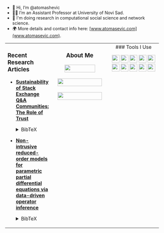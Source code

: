 - 👋 Hi, I’m @atomashevic
- :man_teacher: I’m an Assistant Professor at University of Novi Sad.
- 🔬 I'm doing research in computational social science and network science.
- :earth_africa: More details and contact info here: [www.atomasevic.com](www.atomasevic.com).

<table cellspacing="0" cellpadding="0"><tr><td valign="top">

### Recent Research Articles

- [**Sustainability of Stack Exchange Q&A Communities: The Role of Trust**](https://arxiv.org/abs/2205.07745)<details><summary>BibTeX</summary><pre>
@misc{vranic2022SustainabilityStackExchange2022,
  title = {Sustainability of {{Stack Exchange Q}}\&{{A}} Communities: The Role of Trust},
  author = {Vrani{\'c}, Ana and Toma{\v s}evi{\'c}, Aleksandar and Alori{\'c}, Aleksandra and Dankulov, Marija Mitrovi{\'c}},
  year = {2022},
  number = {arXiv:2205.07745},
  primaryclass = {physics},
  publisher = {{arXiv}},
  doi = {10.48550/arXiv.2205.07745},
  keywords = {Computer Science - Social and Information Networks,Physics - Physics and Society}
}</pre></details>

- [**Non-intrusive reduced-order models for parametric partial differential equations via data-driven operator inference**](https://arxiv.org/abs/2110.07653)<details><summary>BibTeX</summary><pre>
@article{MKW2021pOpInf,
author = {Shane A. McQuarrie and Parisa Khodabakhshi and Karen E. Willcox},
title = {Non-intrusive reduced-order models for parametric partial differential equations via data-driven operator inference},
journal = {arXiv preprint arXiv:2110.07753},
year = {2021},
}</pre><details>

</td><td align="center" valign="top" width="180">

### About Me

<p align="center">
    <a href="https://www.atomasevic.com/cv-at.pdf"><img src="https://img.shields.io/badge/CV-005A2B.svg?style=flat-square&logo=read-the-docs&logoColor=white" height="25" width="100"/></a>
    <br></br>
    <a href="https://scholar.google.com/citations?user=nPTApsYAAAAJ"><img src="https://img.shields.io/badge/Google%20Scholar-4285F4.svg?style=flat-square&logo=google-scholar&logoColor=white" height="25" width="145"/></a>
    <br></br>
    <a href="mailto:atomashevic@ff.uns.ac.rs"><img src="https://img.shields.io/badge/Contact%20(Email)-D14836.svg?style=flat-square&logo=gmail&logoColor=white" height="25" width="145"/></a>
</p>

</td><td align="center" valign="top" width="190">
### Tools I Use

<p align="center">
    <a href="https://www.python.org/"><img src="https://img.shields.io/badge/-3776AB.svg?style=flat-square&logo=python&logoColor=white&logoWidth=0" height="25"/></a>
    <a href="https://www.python.org/"><img src="https://img.shields.io/badge/-3776AB.svg?style=flat-square&logo=R&logoColor=white&logoWidth=0" height="25"/></a>
    <a href="https://en.wikipedia.org/wiki/Unix_shell"><img src="https://img.shields.io/badge/-4EAA25.svg?style=flat-square&logo=gnu-bash&logoColor=white" height="25"/></a>
    <a href="https://www.latex-project.org/"><img src="https://img.shields.io/badge/-008080.svg?style=flat-square&logo=latex&logoColor=white" height="25"/></a>
    <a href="https://guides.github.com/features/mastering-markdown/"><img src="https://img.shields.io/badge/-000000.svg?style=flat-square&logo=markdown&logoColor=white" height="25"/></a>
    <a href="https://git-scm.com/"><img src="https://img.shields.io/badge/-F05032.svg?style=flat-square&logo=git&logoColor=white" height="25"/></a>
    <a href="https://github.com/"><img src="https://img.shields.io/badge/-181717.svg?style=flat-square&logo=github&logoColor=white" height="25"/></a>
    <a href="https://code.visualstudio.com/"><img src="https://img.shields.io/badge/-2C2C31.svg?style=flat-square&logo=visual-studio-code&logoColor=4B9BE9" height="25"/></a>
    <a href="https://jupyter.org/"><img src="https://img.shields.io/badge/-F37626.svg?style=flat-square&logo=jupyter&logoColor=white" height="25"/></a>
    <a href="https://www.overleaf.com/"><img src="https://img.shields.io/badge/-47A141.svg?style=flat-square&logo=overleaf&logoColor=white" height="25"/>
    <!-- <a href="https://www.linux.org/"><img src="https://img.shields.io/badge/-FCC624.svg?style=flat-square&logo=linux&logoColor=black" height="25"/></a>
</p>

</td></tr></table>

<p align="right">
    Graphics on this page powered by
    <a href="https://bfy.tw/Ox8q"><img src="https://img.shields.io/badge/Google%20Search-4285F4.svg?style=flat-square&logo=google&logoColor=white" height="15"/></a>
    <a href="https://shields.io/"><img src="https://img.shields.io/badge/Shields-IO-green.svg?style=flat-square&logo=none" height="15"/></a>
    <a href="https://simpleicons.org/"><img src="https://img.shields.io/badge/Simple%20Icons-111111.svg?style=flat-square&logo=simple-icons&logoColor=white" height="15"/></a>
</p>
